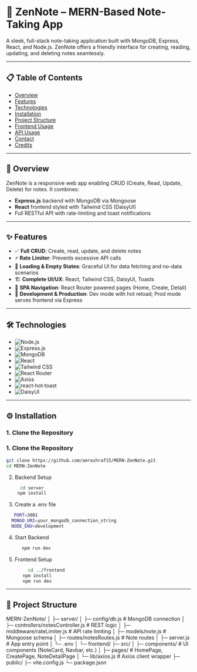 # 📝 ZenNote – MERN-Based Note-Taking App

A sleek, full-stack note-taking application built with MongoDB, Express, React, and Node.js. ZenNote offers a friendly interface for creating, reading, updating, and deleting notes seamlessly.

---

## 📋 Table of Contents

- [Overview](#-overview)  
- [Features](#-features)  
- [Technologies](#-technologies)  
- [Installation](#-installation)  
- [Project Structure](#-project-structure)  
- [Frontend Usage](#-frontend-usage)  
- [API Usage](#-api-usage)  
- [Contact](#-contact)  
- [Credits](#-credits)  

---

## 📖 Overview

ZenNote is a responsive web app enabling CRUD (Create, Read, Update, Delete) for notes. It combines:

- **Express.js** backend with MongoDB via Mongoose  
- **React** frontend styled with Tailwind CSS (DaisyUI)  
- Full RESTful API with rate-limiting and toast notifications  

---

## ✨ Features

- ✅ **Full CRUD**: Create, read, update, and delete notes  
- ⚡️ **Rate Limiter**: Prevents excessive API calls  
- 🧩 **Loading & Empty States**: Graceful UI for data fetching and no-data scenarios  
- 🏗 **Complete UI/UX**: React, Tailwind CSS, DaisyUI, Toasts  
- 🔁 **SPA Navigation**: React Router powered pages (Home, Create, Detail)  
- 🔧 **Development & Production**: Dev mode with hot reload; Prod mode serves frontend via Express  

---

## 🛠 Technologies

- ![Node.js](https://img.shields.io/badge/Node.js-339933?style=for-the-badge&logo=node.js)  
- ![Express.js](https://img.shields.io/badge/Express.js-000000?style=for-the-badge&logo=express)  
- ![MongoDB](https://img.shields.io/badge/MongoDB-4EA94B?style=for-the-badge&logo=mongodb)  
- ![React](https://img.shields.io/badge/React-20232A?style=for-the-badge&logo=react)  
- ![Tailwind CSS](https://img.shields.io/badge/Tailwind_CSS-38B2AC?style=for-the-badge&logo=tailwind-css)  
- ![React Router](https://img.shields.io/badge/React_Router-CA4245?style=for-the-badge&logo=react-router)  
- ![Axios](https://img.shields.io/badge/Axios-5A29E4?style=for-the-badge&logo=axios)  
- ![react‑hot‑toast](https://img.shields.io/badge/react--hot--toast-FF6F61?style=for-the-badge)  
- ![DaisyUI](https://img.shields.io/badge/DaisyUI-F6D860?style=for-the-badge)  

---

## ⚙️ Installation

### 1. Clone the Repository  
### 1. Clone the Repository
   ```sh
   git clone https://github.com/amrashraf15/MERN-ZenNote.git
   cd MERN-ZenNote
   ```
2. Backend Setup
   ```sh
     cd server
    npm install
   ```
3. Create a .env file
  ```sh
     PORT=3001
    MONGO_URI=your_mongodb_connection_string
    NODE_ENV=development
   ```
4. Start Backend
  ```sh
        npm run dev
   ```
5. Frontend Setup
   ```sh
        cd ../frontend
      npm install
      npm run dev
   ```
---
## 🧭 Project Structure

  MERN-ZenNote/
│
├─ server/
│   ├─ config/db.js            # MongoDB connection
│   ├─ controllers/notesController.js    # REST logic
│   ├─ middleware/rateLimiter.js         # API rate limiting
│   ├─ models/note.js                    # Mongoose schema
│   ├─ routes/notesRoutes.js             # Note routes
│   ├─ server.js                         # App entry point
│   └─ .env
│
└─ frontend/
    ├─ src/
    │   ├─ components/          # UI components (NoteCard, Navbar, etc.)
    │   ├─ pages/               # HomePage, CreatePage, NoteDetailPage
    │   └─ lib/axios.js         # Axios client wrapper
    ├─ public/
    ├─ vite.config.js
    └─ package.json






















   
